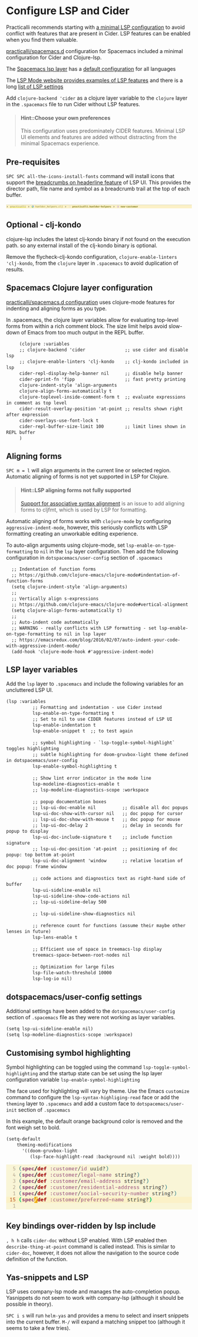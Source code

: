 # Configure LSP and Cider
Practicalli recommends starting with [a minimal LSP configuration](https://github.com/practicalli/spacemacs.d/) to avoid conflict with features that are present in Cider.  LSP features can be enabled when you find them valuable.

[practicalli/spacemacs.d](https://github.com/practicalli/spacemacs.d/) configuration for Spacemacs included a minimal configuration for Cider and Clojure-lsp.

The [Spacemacs lsp layer](https://github.com/syl20bnr/spacemacs/tree/develop/layers/%2Btools/lsp) has a [default configuration](https://github.com/syl20bnr/spacemacs/blob/develop/layers/+tools/lsp/config.el) for all languages

The [LSP Mode website provides examples of LSP features](https://emacs-lsp.github.io/lsp-mode/) and there is a long [list of LSP settings](https://emacs-lsp.github.io/lsp-mode/page/settings/)

Add `clojure-backend 'cider` as a clojure layer variable to the `clojure` layer in the `.spacemacs` file to run Cider without LSP features.


> #### Hint::Choose your own preferences
> This configuration uses predominately CIDER features.  Minimal LSP UI elements and features are added without distracting from the minimal Spacemacs experience.


## Pre-requisites
`SPC SPC all-the-icons-install-fonts` command will install icons that support the [breadcrumbs on headerline feature](https://emacs-lsp.github.io/lsp-mode/page/main-features/#breadcrumb-on-headerline) of LSP UI.  This provides the director path, file name and symbol as a breadcrumb trail at the top of each buffer.

![Spacemacs LSP breadcrumbs](/images/spacemacs-lsp-breadcumbs.png)

## Optional - clj-kondo
clojure-lsp includes the latest clj-kondo binary if not found on the execution path. so any external install of the clj-kondo binary is optional.

Remove the flycheck-clj-kondo configuration, `clojure-enable-linters 'clj-kondo`, from the `clojure` layer in `.spacemacs` to avoid duplication of results.


## Spacemacs Clojure layer configuration
[practicalli/spacemacs.d configuration](https://github.com/practicalli/spacemacs.d/) uses clojure-mode features for indenting and aligning forms as you type.

In .spacemacs, the clojure layer variables allow for evaluating top-level forms from within a rich comment block.  The size limit helps avoid slow-down of Emacs from too much output in the REPL buffer.

```elisp
     (clojure :variables
     ;; clojure-backend 'cider               ;; use cider and disable lsp
     ;; clojure-enable-linters 'clj-kondo    ;; clj-kondo included in lsp
     cider-repl-display-help-banner nil      ;; disable help banner
     cider-pprint-fn 'fipp                   ;; fast pretty printing
     clojure-indent-style 'align-arguments
     clojure-align-forms-automatically t
     clojure-toplevel-inside-comment-form t  ;; evaluate expressions in comment as top level
     cider-result-overlay-position 'at-point ;; results shown right after expression
     cider-overlays-use-font-lock t
     cider-repl-buffer-size-limit 100        ;; limit lines shown in REPL buffer
     )
```


## Aligning forms
`SPC m = l` will align arguments in the current line or selected region.  Automatic aligning of forms is not yet supported in LSP for Clojure.

> #### Hint::LSP aligning forms not fully supported
> [Support for associative syntax alignment](https://github.com/weavejester/cljfmt/issues/36) is an issue to add aligning forms to cljfmt, which is used by LSP for formatting.

Automatic aligning of forms works with `clojure-mode` by configuring `aggressive-indent-mode`, however, this seriously conflicts with LSP formatting creating an unworkable editing experience.

To auto-align arguments using clojure-mode, set `lsp-enable-on-type-formatting` to `nil` in the `lsp` layer configuration.  Then add the following configuration in `dotspacemacs/user-config` section of `.spacemacs`

```elisp
  ;; Indentation of function forms
  ;; https://github.com/clojure-emacs/clojure-mode#indentation-of-function-forms
  (setq clojure-indent-style 'align-arguments)
  ;;
  ;; Vertically align s-expressions
  ;; https://github.com/clojure-emacs/clojure-mode#vertical-alignment
  (setq clojure-align-forms-automatically t)
  ;;
  ;; Auto-indent code automatically
  ;; WARNING - really conflicts with LSP formatting - set lsp-enable-on-type-formatting to nil in lsp layer
  ;; https://emacsredux.com/blog/2016/02/07/auto-indent-your-code-with-aggressive-indent-mode/
  (add-hook 'clojure-mode-hook #'aggressive-indent-mode)
```


## LSP layer variables
Add the `lsp` layer to `.spacemacs` and include the following variables for an uncluttered LSP UI.

```elisp
(lsp :variables
          ;; Formatting and indentation - use Cider instead
          lsp-enable-on-type-formatting t
          ;; Set to nil to use CIDER features instead of LSP UI
          lsp-enable-indentation t
          lsp-enable-snippet t  ;; to test again

          ;; symbol highlighting - `lsp-toggle-symbol-highlight` toggles highlighting
          ;; subtle highlighting for doom-gruvbox-light theme defined in dotspacemacs/user-config
          lsp-enable-symbol-highlighting t

          ;; Show lint error indicator in the mode line
          lsp-modeline-diagnostics-enable t
          ;; lsp-modeline-diagnostics-scope :workspace

          ;; popup documentation boxes
          ;; lsp-ui-doc-enable nil          ;; disable all doc popups
          lsp-ui-doc-show-with-cursor nil   ;; doc popup for cursor
          ;; lsp-ui-doc-show-with-mouse t   ;; doc popup for mouse
          ;; lsp-ui-doc-delay 2             ;; delay in seconds for popup to display
          lsp-ui-doc-include-signature t    ;; include function signature
          ;; lsp-ui-doc-position 'at-point  ;; positioning of doc popup: top bottom at-point
          lsp-ui-doc-alignment 'window      ;; relative location of doc popup: frame window

          ;; code actions and diagnostics text as right-hand side of buffer
          lsp-ui-sideline-enable nil
          lsp-ui-sideline-show-code-actions nil
          ;; lsp-ui-sideline-delay 500

          ;; lsp-ui-sideline-show-diagnostics nil

          ;; reference count for functions (assume their maybe other lenses in future)
          lsp-lens-enable t

          ;; Efficient use of space in treemacs-lsp display
          treemacs-space-between-root-nodes nil

          ;; Optimization for large files
          lsp-file-watch-threshold 10000
          lsp-log-io nil)
```

## dotspacemacs/user-config settings
Additional settings have been added to the `dotspacemacs/user-config` section of `.spacemacs` file as they were not working as layer variables.

```
(setq lsp-ui-sideline-enable nil)
(setq lsp-modeline-diagnostics-scope :workspace)
```


## Customising symbol highlighting
Symbol highlighting can be toggled using the command `lsp-toggle-symbol-highlighting` and the startup state can be set using the lsp layer configuration variable `lsp-enable-symbol-highlighting`

The face used for highlighting will vary by theme.  Use the Emacs `customize` command to configure the `lsp-syntax-highliging-read` face or add the `theming` layer to `.spacemacs` and add a custom face to `dotspacemacs/user-init` section of `.spacemacs`

In this example, the default orange background color is removed and the font weigh set to bold.
```elisp
(setq-default
    theming-modifications
      '((doom-gruvbox-light
         (lsp-face-highlight-read :background nil :weight bold))))
```

![doom gruvbox light - bold highlight for lsp](/images/doom-gruvbox-light-bold.png)

## Key bindings over-ridden by lsp include
`, h h` calls `cider-doc` without LSP enabled.  With LSP enabled then `describe-thing-at-point` command is called instead.  This is similar to `cider-doc`, however, it does not allow the navigation to the source code definition of the function.

## Yas-snippets and LSP
LSP uses company-lsp mode and manages the auto-completion popup.  Yasnippets do not seem to work with company-lsp (although it should be possible in theory).

`SPC i s` will run `helm-yas` and provides a menu to select and insert snippets into the current buffer.  `M-/` will expand a matching snippet too (although it seems to take a few tries).
